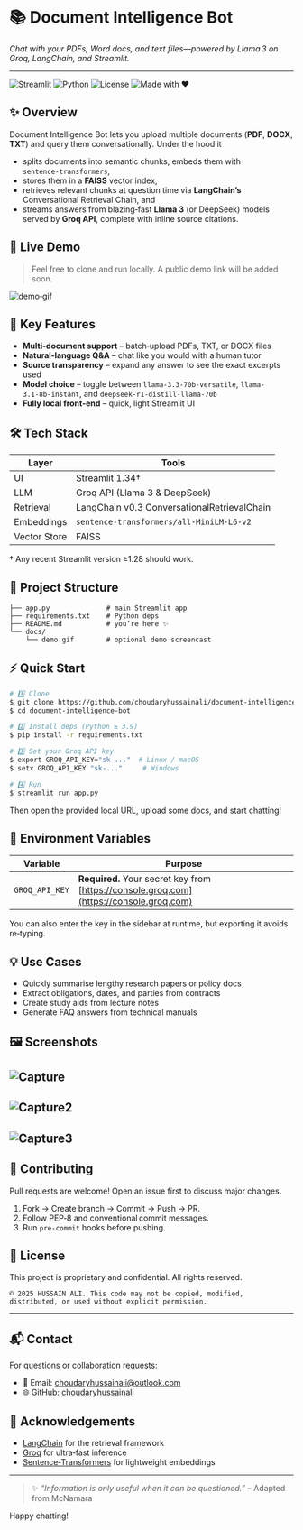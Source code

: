 # 📚 Document Intelligence Bot

*Chat with your PDFs, Word docs, and text files—powered by Llama 3 on Groq, LangChain, and Streamlit.*

---

![Streamlit](https://img.shields.io/badge/Built%20with-Streamlit-f06) ![Python](https://img.shields.io/badge/Built%20with-Pyhton-yellow) ![License](https://img.shields.io/badge/License-MIT-green) ![Made with ❤](https://img.shields.io/badge/Made%20with-%E2%9D%A4-red) 

## ✨ Overview

Document Intelligence Bot lets you upload multiple documents (**PDF**, **DOCX**, **TXT**) and query them conversationally. Under the hood it

* splits documents into semantic chunks, embeds them with `sentence‑transformers`,
* stores them in a **FAISS** vector index,
* retrieves relevant chunks at question time via **LangChain’s** Conversational Retrieval Chain, and
* streams answers from blazing‑fast **Llama 3** (or DeepSeek) models served by **Groq API**, complete with inline source citations.

## 🚀 Live Demo

> Feel free to clone and run locally. A public demo link will be added soon.

![demo‑gif](docs/demo.gif)

## 🔑 Key Features

* **Multi‑document support** – batch‑upload PDFs, TXT, or DOCX files
* **Natural‑language Q\&A** – chat like you would with a human tutor
* **Source transparency** – expand any answer to see the exact excerpts used
* **Model choice** – toggle between `llama-3.3‑70b‑versatile`, `llama-3.1‑8b‑instant`, and `deepseek‑r1‑distill‑llama‑70b`
* **Fully local front‑end** – quick, light Streamlit UI

## 🛠️ Tech Stack

| Layer        | Tools                                       |
| ------------ | ------------------------------------------- |
| UI           | Streamlit 1.34†                             |
| LLM          | Groq API (Llama 3 & DeepSeek)               |
| Retrieval    | LangChain v0.3 ConversationalRetrievalChain |
| Embeddings   | `sentence‑transformers/all‑MiniLM‑L6‑v2`    |
| Vector Store | FAISS                                       |

† Any recent Streamlit version ≥1.28 should work.

## 📂 Project Structure

```
├── app.py              # main Streamlit app
├── requirements.txt    # Python deps
├── README.md           # you’re here ✨
└── docs/
    └── demo.gif        # optional demo screencast
```

## ⚡ Quick Start

```bash
# 1️⃣ Clone
$ git clone https://github.com/choudaryhussainali/document-intelligence-bot.git
$ cd document-intelligence-bot

# 2️⃣ Install deps (Python ≥ 3.9)
$ pip install -r requirements.txt

# 3️⃣ Set your Groq API key
$ export GROQ_API_KEY="sk‑..."  # Linux / macOS
$ setx GROQ_API_KEY "sk‑..."     # Windows

# 4️⃣ Run
$ streamlit run app.py
```

Then open the provided local URL, upload some docs, and start chatting!

## 📝 Environment Variables

| Variable       | Purpose                                                                                 |
| -------------- | --------------------------------------------------------------------------------------- |
| `GROQ_API_KEY` | **Required.** Your secret key from [https://console.groq.com](https://console.groq.com) |

You can also enter the key in the sidebar at runtime, but exporting it avoids re‑typing.

## 💡 Use Cases

* Quickly summarise lengthy research papers or policy docs
* Extract obligations, dates, and parties from contracts
* Create study aids from lecture notes
* Generate FAQ answers from technical manuals


## 🖼️ Screenshots

![Capture](https://github.com/user-attachments/assets/53e79df7-a3ee-4fee-bd66-fc6258d6e5fa)
---
![Capture2](https://github.com/user-attachments/assets/4e251582-9ba6-406b-a422-3e3c033fafc3)
---
![Capture3](https://github.com/user-attachments/assets/61953d0f-e610-456d-a83a-41d72943fa58)
---


## 🤝 Contributing

Pull requests are welcome! Open an issue first to discuss major changes.

1. Fork → Create branch → Commit → Push → PR.
2. Follow PEP‑8 and conventional commit messages.
3. Run `pre‑commit` hooks before pushing.

## 📄 License

This project is proprietary and confidential. All rights reserved.

```
© 2025 HUSSAIN ALI. This code may not be copied, modified, distributed, or used without explicit permission.
```

---

## 📬 Contact

For questions or collaboration requests:

* 📧 Email: [choudaryhussainali@outlook.com](mailto:choudaryhussainali@outlook.com)
* 🌐 GitHub: [choudaryhussainali](https://github.com/choudaryhussainali)


## 🙏 Acknowledgements

* [LangChain](https://github.com/langchain-ai/langchain) for the retrieval framework
* [Groq](https://console.groq.com) for ultra‑fast inference
* [Sentence‑Transformers](https://www.sbert.net) for lightweight embeddings

---

> ✨ *“Information is only useful when it can be questioned.”* – Adapted from McNamara

Happy chatting! 
